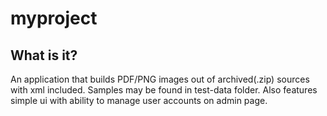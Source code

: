 myproject
=====================

What is it?
-----------

An application that builds PDF/PNG images out of archived(.zip) sources with xml included. Samples may be found in test-data folder.
Also features simple ui with ability to manage user accounts on admin page. 

